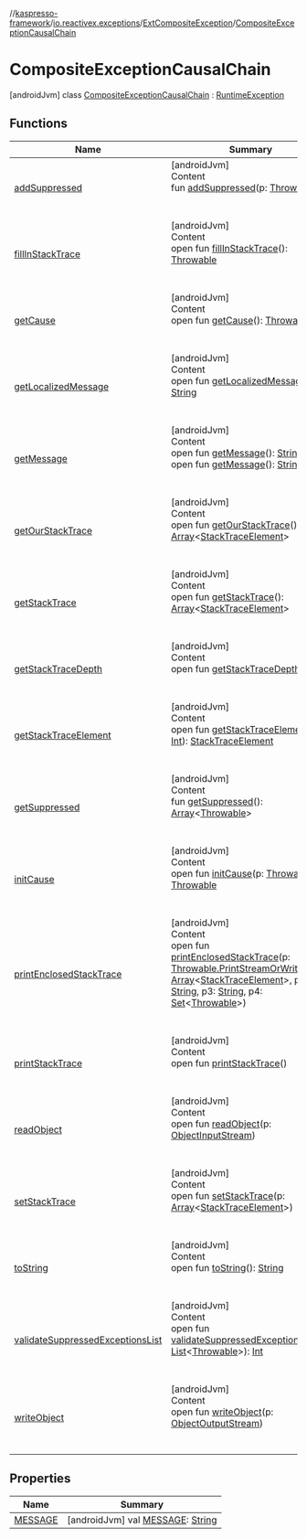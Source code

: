 //[kaspresso-framework](../../../index.md)/[io.reactivex.exceptions](../../index.md)/[ExtCompositeException](../index.md)/[CompositeExceptionCausalChain](index.md)



# CompositeExceptionCausalChain  
 [androidJvm] class [CompositeExceptionCausalChain](index.md) : [RuntimeException](https://developer.android.com/reference/kotlin/java/lang/RuntimeException.html)   


## Functions  
  
|  Name|  Summary| 
|---|---|
| [addSuppressed](https://developer.android.com/reference/kotlin/java/lang/Throwable.html#addsuppressed)| [androidJvm]  <br>Content  <br>fun [addSuppressed](https://developer.android.com/reference/kotlin/java/lang/Throwable.html#addsuppressed)(p: [Throwable](https://developer.android.com/reference/kotlin/java/lang/Throwable.html))  <br><br><br>
| [fillInStackTrace](https://developer.android.com/reference/kotlin/java/lang/Throwable.html#fillinstacktrace)| [androidJvm]  <br>Content  <br>open fun [fillInStackTrace](https://developer.android.com/reference/kotlin/java/lang/Throwable.html#fillinstacktrace)(): [Throwable](https://developer.android.com/reference/kotlin/java/lang/Throwable.html)  <br><br><br>
| [getCause](https://developer.android.com/reference/kotlin/java/lang/Throwable.html#getcause)| [androidJvm]  <br>Content  <br>open fun [getCause](https://developer.android.com/reference/kotlin/java/lang/Throwable.html#getcause)(): [Throwable](https://developer.android.com/reference/kotlin/java/lang/Throwable.html)  <br><br><br>
| [getLocalizedMessage](https://developer.android.com/reference/kotlin/java/lang/Throwable.html#getlocalizedmessage)| [androidJvm]  <br>Content  <br>open fun [getLocalizedMessage](https://developer.android.com/reference/kotlin/java/lang/Throwable.html#getlocalizedmessage)(): [String](https://developer.android.com/reference/kotlin/java/lang/String.html)  <br><br><br>
| [getMessage](get-message.md)| [androidJvm]  <br>Content  <br>open fun [getMessage](get-message.md)(): [String](https://developer.android.com/reference/kotlin/java/lang/String.html)  <br>open fun [getMessage](https://developer.android.com/reference/kotlin/java/lang/Throwable.html#getmessage)(): [String](https://developer.android.com/reference/kotlin/java/lang/String.html)  <br><br><br>
| [getOurStackTrace](https://developer.android.com/reference/kotlin/java/lang/Throwable.html#getourstacktrace)| [androidJvm]  <br>Content  <br>open fun [getOurStackTrace](https://developer.android.com/reference/kotlin/java/lang/Throwable.html#getourstacktrace)(): [Array](https://kotlinlang.org/api/latest/jvm/stdlib/kotlin/-array/index.html)<[StackTraceElement](https://developer.android.com/reference/kotlin/java/lang/StackTraceElement.html)>  <br><br><br>
| [getStackTrace](https://developer.android.com/reference/kotlin/java/lang/Throwable.html#getstacktrace)| [androidJvm]  <br>Content  <br>open fun [getStackTrace](https://developer.android.com/reference/kotlin/java/lang/Throwable.html#getstacktrace)(): [Array](https://kotlinlang.org/api/latest/jvm/stdlib/kotlin/-array/index.html)<[StackTraceElement](https://developer.android.com/reference/kotlin/java/lang/StackTraceElement.html)>  <br><br><br>
| [getStackTraceDepth](https://developer.android.com/reference/kotlin/java/lang/Throwable.html#getstacktracedepth)| [androidJvm]  <br>Content  <br>open fun [getStackTraceDepth](https://developer.android.com/reference/kotlin/java/lang/Throwable.html#getstacktracedepth)(): [Int](https://kotlinlang.org/api/latest/jvm/stdlib/kotlin/-int/index.html)  <br><br><br>
| [getStackTraceElement](https://developer.android.com/reference/kotlin/java/lang/Throwable.html#getstacktraceelement)| [androidJvm]  <br>Content  <br>open fun [getStackTraceElement](https://developer.android.com/reference/kotlin/java/lang/Throwable.html#getstacktraceelement)(p: [Int](https://kotlinlang.org/api/latest/jvm/stdlib/kotlin/-int/index.html)): [StackTraceElement](https://developer.android.com/reference/kotlin/java/lang/StackTraceElement.html)  <br><br><br>
| [getSuppressed](https://developer.android.com/reference/kotlin/java/lang/Throwable.html#getsuppressed)| [androidJvm]  <br>Content  <br>fun [getSuppressed](https://developer.android.com/reference/kotlin/java/lang/Throwable.html#getsuppressed)(): [Array](https://kotlinlang.org/api/latest/jvm/stdlib/kotlin/-array/index.html)<[Throwable](https://developer.android.com/reference/kotlin/java/lang/Throwable.html)>  <br><br><br>
| [initCause](https://developer.android.com/reference/kotlin/java/lang/Throwable.html#initcause)| [androidJvm]  <br>Content  <br>open fun [initCause](https://developer.android.com/reference/kotlin/java/lang/Throwable.html#initcause)(p: [Throwable](https://developer.android.com/reference/kotlin/java/lang/Throwable.html)): [Throwable](https://developer.android.com/reference/kotlin/java/lang/Throwable.html)  <br><br><br>
| [printEnclosedStackTrace](https://developer.android.com/reference/kotlin/java/lang/Throwable.html#printenclosedstacktrace)| [androidJvm]  <br>Content  <br>open fun [printEnclosedStackTrace](https://developer.android.com/reference/kotlin/java/lang/Throwable.html#printenclosedstacktrace)(p: [Throwable.PrintStreamOrWriter](https://developer.android.com/reference/kotlin/java/lang/Throwable.PrintStreamOrWriter.html), p1: [Array](https://kotlinlang.org/api/latest/jvm/stdlib/kotlin/-array/index.html)<[StackTraceElement](https://developer.android.com/reference/kotlin/java/lang/StackTraceElement.html)>, p2: [String](https://developer.android.com/reference/kotlin/java/lang/String.html), p3: [String](https://developer.android.com/reference/kotlin/java/lang/String.html), p4: [Set](https://developer.android.com/reference/kotlin/java/util/Set.html)<[Throwable](https://developer.android.com/reference/kotlin/java/lang/Throwable.html)>)  <br><br><br>
| [printStackTrace](https://developer.android.com/reference/kotlin/java/lang/Throwable.html#printstacktrace)| [androidJvm]  <br>Content  <br>open fun [printStackTrace](https://developer.android.com/reference/kotlin/java/lang/Throwable.html#printstacktrace)()  <br><br><br>
| [readObject](https://developer.android.com/reference/kotlin/java/lang/Throwable.html#readobject)| [androidJvm]  <br>Content  <br>open fun [readObject](https://developer.android.com/reference/kotlin/java/lang/Throwable.html#readobject)(p: [ObjectInputStream](https://developer.android.com/reference/kotlin/java/io/ObjectInputStream.html))  <br><br><br>
| [setStackTrace](https://developer.android.com/reference/kotlin/java/lang/Throwable.html#setstacktrace)| [androidJvm]  <br>Content  <br>open fun [setStackTrace](https://developer.android.com/reference/kotlin/java/lang/Throwable.html#setstacktrace)(p: [Array](https://kotlinlang.org/api/latest/jvm/stdlib/kotlin/-array/index.html)<[StackTraceElement](https://developer.android.com/reference/kotlin/java/lang/StackTraceElement.html)>)  <br><br><br>
| [toString](https://developer.android.com/reference/kotlin/java/lang/Throwable.html#tostring)| [androidJvm]  <br>Content  <br>open fun [toString](https://developer.android.com/reference/kotlin/java/lang/Throwable.html#tostring)(): [String](https://developer.android.com/reference/kotlin/java/lang/String.html)  <br><br><br>
| [validateSuppressedExceptionsList](https://developer.android.com/reference/kotlin/java/lang/Throwable.html#validatesuppressedexceptionslist)| [androidJvm]  <br>Content  <br>open fun [validateSuppressedExceptionsList](https://developer.android.com/reference/kotlin/java/lang/Throwable.html#validatesuppressedexceptionslist)(p: [List](https://developer.android.com/reference/kotlin/java/util/List.html)<[Throwable](https://developer.android.com/reference/kotlin/java/lang/Throwable.html)>): [Int](https://kotlinlang.org/api/latest/jvm/stdlib/kotlin/-int/index.html)  <br><br><br>
| [writeObject](https://developer.android.com/reference/kotlin/java/lang/Throwable.html#writeobject)| [androidJvm]  <br>Content  <br>open fun [writeObject](https://developer.android.com/reference/kotlin/java/lang/Throwable.html#writeobject)(p: [ObjectOutputStream](https://developer.android.com/reference/kotlin/java/io/ObjectOutputStream.html))  <br><br><br>


## Properties  
  
|  Name|  Summary| 
|---|---|
| [MESSAGE](index.md#io.reactivex.exceptions/ExtCompositeException.CompositeExceptionCausalChain/MESSAGE/#/PointingToDeclaration/)|  [androidJvm] val [MESSAGE](index.md#io.reactivex.exceptions/ExtCompositeException.CompositeExceptionCausalChain/MESSAGE/#/PointingToDeclaration/): [String](https://developer.android.com/reference/kotlin/java/lang/String.html)   <br>


